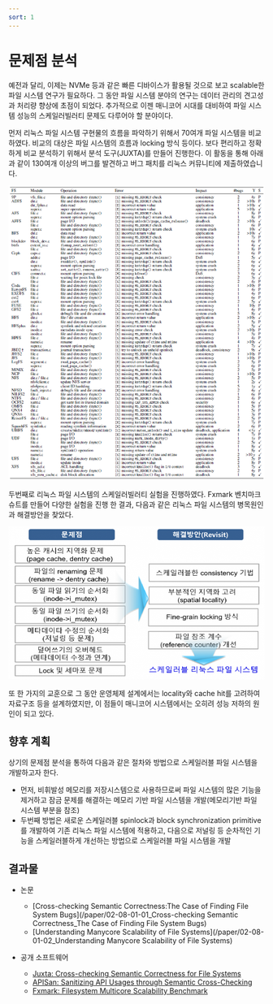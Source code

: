 ```yaml
---
sort: 1
---
```


# 문제점 분석

예전과 달리, 이제는 NVMe 등과 같은 빠른 디바이스가 활용될 것으로 보고 scalable한 파일 시스템 연구가 필요하다. 그 동안 파일 시스템 분야의 연구는 데이터 관리의 견고성과 처리량 향상에 초점이 되었다. 추가적으로 이젠 매니코어 시대를 대비하여 파일 시스템 성능의 스케일러빌러티 문제도 다루어야 할 분야이다.

먼저 리눅스 파일 시스템 구현물의 흐름을 파악하기 위해서 70여개 파일 시스템을 비교하였다. 비교의 대상은 파일 시스템의 흐름과 locking 방식 등이다. 보다 편리하고 정확하게 비교 분석하기 위해서 분석 도구(JUXTA)를 만들어 진행한다. 이 활동을 통해 아래과 같이 130여개 이상의 버그를 발견하고 버그 패치를 리눅스 커뮤니티에 제출하였습니다.

![Juxta](/Data/images/02/02-08-01-01.png)

두번째로 리눅스 파일 시스템의 스케일러빌러티 실험을 진행하였다. Fxmark 벤치마크 슈트를 만들어 다양한 실험을 진행 한 결과, 다음과 같은 리눅스 파일 시스템의 병목원인과 해결방안을 찾았다.

![Solution](/Data/images/02/02-08-01-02.png)

또 한 가지의 교훈으로 그 동안 운영체제 설계에서는 locality와 cache hit를 고려하여 자료구조 등을 설계하였지만, 이 점들이 매니코어 시스템에서는 오히려 성능 저하의 원인이 되고 있다.

## 향후 계획

상기의 문제점 분석을 통하여 다음과 같은 절차와 방법으로 스케일러블 파일 시스템을 개발하고자 한다.

* 먼저, 비휘발성 메모리를 저장시스템으로 사용하므로써 파일 시스템의 많은 기능을 제거하고 잠금 문제를 해결하는 메모리 기반 파일 시스템을 개발(메모리기반 파일 시스템 부분을 참조)
* 두번째 방법은 새로운 스케일러블 spinlock과 block synchronization primitive를 개발하여 기존 리눅스 파일 시스템에 적용하고, 다음으로 저널링 등 순차적인 기능을 스케일러블하게 개선하는 방법으로 스케일러블 파일 시스템을 개발

## 결과물

* 논문
  - [Cross-checking Semantic Correctness:The Case of Finding File System Bugs](/paper/02-08-01-01_Cross-checking Semantic Correctness_The Case of Finding File System Bugs)
  - [Understanding Manycore Scalability of File Systems](/paper/02-08-01-02_Understanding Manycore Scalability of File Systems)

* 공개 소프트웨어
  - [Juxta: Cross-checking Semantic Correctness for File Systems](https://github.com/oslab-swrc/juxta)
  - [APISan: Sanitizing API Usages through Semantic Cross-Checking](https://github.com/oslab-swrc/apisan)
  - [Fxmark: Filesystem Multicore Scalability Benchmark](https://github.com/oslab-swrc/fxmark)
